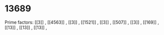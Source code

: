 # 13689

Prime factors: [[3]] , [[4563]] , [[3]] , [[1521]] , [[3]] , [[507]] , [[3]] , [[169]] , [[13]] , [[13]] , [[13]] , 